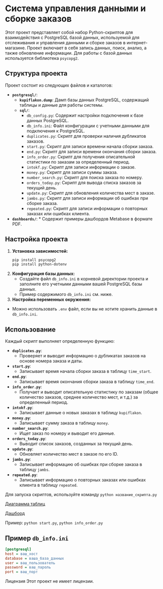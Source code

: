 # Система управления данными и сборке заказов

Этот проект представляет собой набор Python-скриптов для взаимодействия с PostgreSQL базой данных, используемой для отслеживания и управления данными и сборке заказов в интернет-магазине. Проект включает в себя запись данных, поиск, анализ, а также обновление информации. Для работы с базой данных используется библиотека `psycopg2`.

## Структура проекта

Проект состоит из следующих файлов и каталогов:

*   **`postgresql/`**:
    *   **`kupiflakon.dump`**: Дамп базы данных PostgreSQL, содержащий таблицы и данные для работы системы.
    *   **`sql/`**:
        *   `db_config.py`:  Содержит настройки подключения к базе данных PostgreSQL.
        *   `db_info.ini`:  Файл конфигурации с учетными данными для подключения к PostgreSQL.
        *   `duplicates.py`: Скрипт для проверки наличия дубликатов заказов.
        *   `start.py`:  Скрипт для записи времени начала сборки заказа.
        *   `end.py`: Скрипт для записи времени окончания сборки заказа.
        *   `info_order.py`: Скрипт для получения описательной статистики по заказам за определенный период.
        *   `intokf.py`: Скрипт для записи информации о заказе.
        *   `money.py`: Скрипт для записи суммы заказа.
        *   `number_search.py`: Скрипт для поиска заказа по номеру.
        *   `orders_today.py`: Скрипт для вывода списка заказов за текущий день.
        *   `update.py`: Скрипт для обновления количества мест в заказе.
        *   `jambs.py`: Скрипт для записи информации об ошибках при сборке заказа.
        *   `repeated.py`: Скрипт для записи информации о повторных заказах или ошибках клиента.
*   **`dashboards/`**:
        * Содержит примеры дашбордов Metabase в формате PDF.
## Настройка проекта

1.  **Установка зависимостей:**
    ```bash
    pip install psycopg2
    pip install python-dotenv
    ```
2.  **Конфигурация базы данных:**
    *   Создайте файл `db_info.ini` в корневой директории проекта и заполните его учетными данными вашей PostgreSQL базы данных.
    *   Пример содержимого `db_info.ini` см. ниже.
3.  **Настройка переменных окружения:**
   *  Можно использовать `.env` файл, если вы не хотите хранить данные в `db_info.ini`.

## Использование

Каждый скрипт выполняет определенную функцию:

*   **`duplicates.py`**:
    *   Проверяет и выводит информацию о дубликатах заказов на основе номера заказа и даты.
*  **`start.py`**:
    *  Записывает время начала сборки заказа в таблицу `time_start`.
*  **`end.py`**:
    * Записывает время окончания сборки заказа в таблицу `time_end`.
*   **`info_order.py`**:
    *   Получает и выводит описательную статистику по заказам (общее количество заказов, среднее количество мест, и т.д.) за определенный период.
*   **`intokf.py`**:
    *   Записывает данные о новых заказах в таблицу `kupiflakon`.
*   **`money.py`**:
    *   Записывает сумму заказа в таблицу `money`.
*   **`number_search.py`**:
    *   Ищет заказ по номеру и выводит его данные.
*   **`orders_today.py`**:
    *   Выводит список заказов, созданных за текущий день.
*   **`update.py`**:
    *   Обновляет количество мест в заказе по его ID.
*  **`jambs.py`**:
    *  Записывает информацию об ошибках при сборке заказа в таблицу `jambs`.
* **`repeated.py`**:
    *  Записывает информацию о повторных заказах или ошибках клиента в таблицу `repeated`.

Для запуска скриптов, используйте команду `python название_скрипта.py`

[Диаграмма таблиц
](https://github.com/maxtyrsa/kupiflakon/blob/main/diagram.png)

[Дашборд](https://datalens.yandex/4r07qdh737xwq)

Пример: `python start.py`, `python info_order.py`

## Пример `db_info.ini`

```ini
[postgresql]
host = ваш_хост
database = ваша_база_данных
user = ваш_пользователь
password = ваш_пароль
port = ваш_порт
```

Лицензия
Этот проект не имеет лицензии.
